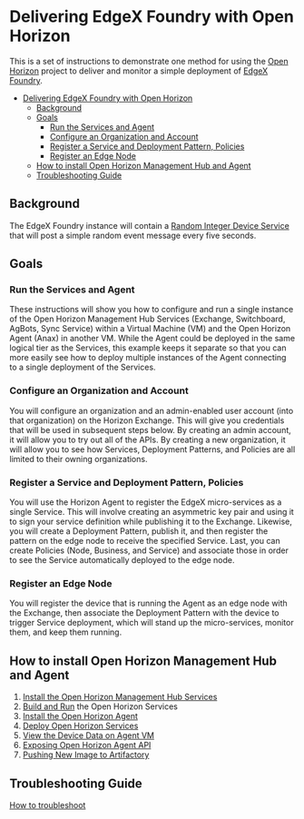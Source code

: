 # Delivering EdgeX Foundry with Open Horizon

This is a set of instructions to demonstrate one method for using the [Open Horizon](https://github.com/open-horizon) project to deliver and monitor a simple deployment of [EdgeX Foundry](https://wiki.edgexfoundry.org).

- [Delivering EdgeX Foundry with Open Horizon](#delivering-edgex-foundry-with-open-horizon)
  - [Background](#background)
  - [Goals](#goals)
    - [Run the Services and Agent](#run-the-services-and-agent)
    - [Configure an Organization and Account](#configure-an-organization-and-account)
    - [Register a Service and Deployment Pattern, Policies](#register-a-service-and-deployment-pattern-policies)
    - [Register an Edge Node](#register-an-edge-node)
  - [How to install Open Horizon Management Hub and Agent](#how-to-install-open-horizon-management-hub-and-agent)
  - [Troubleshooting Guide](#troubleshooting-guide)

## Background

The EdgeX Foundry instance will contain a [Random Integer Device Service](https://docs.edgexfoundry.org/1.2/examples/Ch-ExamplesRandomDeviceService/) that will post a simple random event message every five seconds.

## Goals

### Run the Services and Agent

These instructions will show you how to configure and run a single instance of the Open Horizon Management Hub Services (Exchange, Switchboard, AgBots, Sync Service) within a Virtual Machine (VM) and the Open Horizon Agent (Anax) in another VM.  While the Agent could be deployed in the same logical tier as the Services, this example keeps it separate so that you can more easily see how to deploy multiple instances of the Agent connecting to a single deployment of the Services.  

### Configure an Organization and Account

You will configure an organization and an admin-enabled user account (into that organization) on the Horizon Exchange.  This will give you credentials that will be used in subsequent steps below.  By creating an admin account, it will allow you to try out all of the APIs.  By creating a new organization, it will allow you to see how Services, Deployment Patterns, and Policies are all limited to their owning organizations.

### Register a Service and Deployment Pattern, Policies

You will use the Horizon Agent to register the EdgeX micro-services as a single Service.  This will involve creating an asymmetric key pair and using it to sign your service definition while publishing it to the Exchange. Likewise, you will create a Deployment Pattern, publish it, and then register the pattern on the edge node to receive the specified Service.  Last, you can create Policies (Node, Business, and Service) and associate those in order to see the Service automatically deployed to the edge node.

### Register an Edge Node

You will register the device that is running the Agent as an edge node with the Exchange, then associate the Deployment Pattern with the device to trigger Service deployment, which will stand up the micro-services, monitor them, and keep them running.

## How to install Open Horizon Management Hub and Agent

1. [Install the Open Horizon Management Hub Services](01-horizon-services-setup.md)
2. [Build and Run](02-build-and-run-horizon.md) the Open Horizon Services
3. [Install the Open Horizon Agent](03-install-agent.md)
4. [Deploy Open Horizon Services](04-deploy-oh-services.md)
5. [View the Device Data on Agent VM](05-view-device-data.md)
6. [Exposing Open Horizon Agent API](06-expose-agent-api.md)
7. [Pushing New Image to Artifactory](07-push-image-artifactory.md)

## Troubleshooting Guide

[How to troubleshoot](troubleshooting-guide.md)